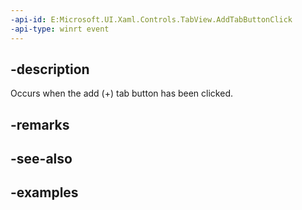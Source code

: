 ```yaml
---
-api-id: E:Microsoft.UI.Xaml.Controls.TabView.AddTabButtonClick
-api-type: winrt event
---
```


## -description

Occurs when the add (+) tab button has been clicked. 

## -remarks

## -see-also

## -examples

